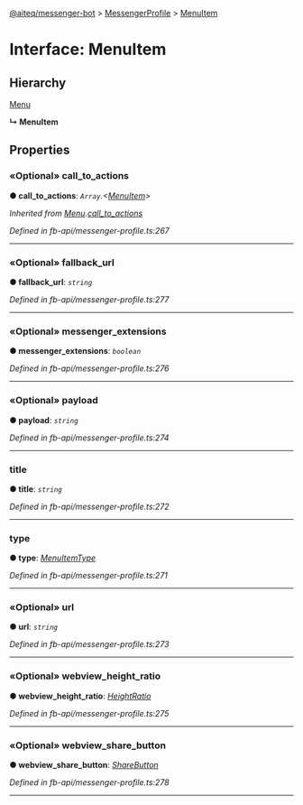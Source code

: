 [@aiteq/messenger-bot](../README.md) > [MessengerProfile](../modules/messengerprofile.md) > [MenuItem](../interfaces/messengerprofile.menuitem.md)



# Interface: MenuItem

## Hierarchy


 [Menu](messengerprofile.menu.md)

**↳ MenuItem**








## Properties
<a id="call_to_actions"></a>

### «Optional» call_to_actions

**●  call_to_actions**:  *`Array`.<[MenuItem](messengerprofile.menuitem.md)>* 

*Inherited from [Menu](messengerprofile.menu.md).[call_to_actions](messengerprofile.menu.md#call_to_actions)*

*Defined in fb-api/messenger-profile.ts:267*





___

<a id="fallback_url"></a>

### «Optional» fallback_url

**●  fallback_url**:  *`string`* 

*Defined in fb-api/messenger-profile.ts:277*





___

<a id="messenger_extensions"></a>

### «Optional» messenger_extensions

**●  messenger_extensions**:  *`boolean`* 

*Defined in fb-api/messenger-profile.ts:276*





___

<a id="payload"></a>

### «Optional» payload

**●  payload**:  *`string`* 

*Defined in fb-api/messenger-profile.ts:274*





___

<a id="title"></a>

###  title

**●  title**:  *`string`* 

*Defined in fb-api/messenger-profile.ts:272*





___

<a id="type"></a>

###  type

**●  type**:  *[MenuItemType](../modules/messengerprofile.menuitemtype.md)* 

*Defined in fb-api/messenger-profile.ts:271*





___

<a id="url"></a>

### «Optional» url

**●  url**:  *`string`* 

*Defined in fb-api/messenger-profile.ts:273*





___

<a id="webview_height_ratio"></a>

### «Optional» webview_height_ratio

**●  webview_height_ratio**:  *[HeightRatio](../modules/webview.heightratio.md)* 

*Defined in fb-api/messenger-profile.ts:275*





___

<a id="webview_share_button"></a>

### «Optional» webview_share_button

**●  webview_share_button**:  *[ShareButton](../modules/webview.sharebutton.md)* 

*Defined in fb-api/messenger-profile.ts:278*





___


